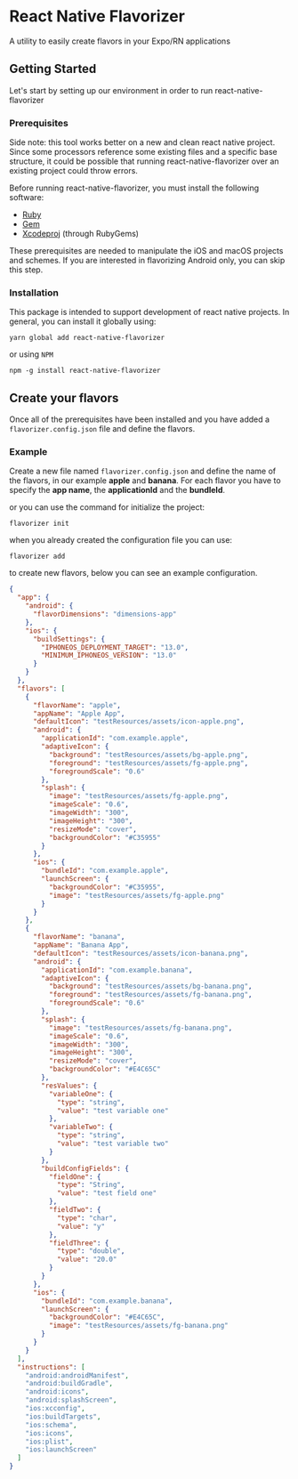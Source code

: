 # React Native Flavorizer

A utility to easily create flavors in your Expo/RN applications

## Getting Started

Let's start by setting up our environment in order to run react-native-flavorizer

### Prerequisites

Side note: this tool works better on a new and clean react native project.
Since some processors reference some existing files and a specific base
structure, it could be possible that running react-native-flavorizer over an
existing project could throw errors.

Before running react-native-flavorizer, you must install the following
software:

- [Ruby](https://www.ruby-lang.org/en/documentation/installation/)
- [Gem](https://rubygems.org/pages/download)
- [Xcodeproj](https://github.com/CocoaPods/Xcodeproj) (through RubyGems)

These prerequisites are needed to manipulate the iOS and macOS projects and
schemes. If you are interested in flavorizing Android only, you can skip
this step.

### Installation

This package is intended to support development of react native projects. In
general, you can install it globally using:

```shell
yarn global add react-native-flavorizer
```

or using `NPM`

```shell
npm -g install react-native-flavorizer
```

## Create your flavors

Once all of the prerequisites have been installed and you have added
a `flavorizer.config.json` file and define the
flavors.

### Example

Create a new file named `flavorizer.config.json` and define the name of the
flavors, in our example **apple** and **banana**. For each flavor you have
to specify the **app name**, the **applicationId** and the **bundleId**.

or you can use the command for initialize the project:

```shell
flavorizer init
```

when you already created the configuration file you can use:

```shell
flavorizer add
```

to create new flavors, below you can see an example configuration.

```json
{
  "app": {
    "android": {
      "flavorDimensions": "dimensions-app"
    },
    "ios": {
      "buildSettings": {
        "IPHONEOS_DEPLOYMENT_TARGET": "13.0",
        "MINIMUM_IPHONEOS_VERSION": "13.0"
      }
    }
  },
  "flavors": [
    {
      "flavorName": "apple",
      "appName": "Apple App",
      "defaultIcon": "testResources/assets/icon-apple.png",
      "android": {
        "applicationId": "com.example.apple",
        "adaptiveIcon": {
          "background": "testResources/assets/bg-apple.png",
          "foreground": "testResources/assets/fg-apple.png",
          "foregroundScale": "0.6"
        },
        "splash": {
          "image": "testResources/assets/fg-apple.png",
          "imageScale": "0.6",
          "imageWidth": "300",
          "imageHeight": "300",
          "resizeMode": "cover",
          "backgroundColor": "#C35955"
        }
      },
      "ios": {
        "bundleId": "com.example.apple",
        "launchScreen": {
          "backgroundColor": "#C35955",
          "image": "testResources/assets/fg-apple.png"
        }
      }
    },
    {
      "flavorName": "banana",
      "appName": "Banana App",
      "defaultIcon": "testResources/assets/icon-banana.png",
      "android": {
        "applicationId": "com.example.banana",
        "adaptiveIcon": {
          "background": "testResources/assets/bg-banana.png",
          "foreground": "testResources/assets/fg-banana.png",
          "foregroundScale": "0.6"
        },
        "splash": {
          "image": "testResources/assets/fg-banana.png",
          "imageScale": "0.6",
          "imageWidth": "300",
          "imageHeight": "300",
          "resizeMode": "cover",
          "backgroundColor": "#E4C65C"
        },
        "resValues": {
          "variableOne": {
            "type": "string",
            "value": "test variable one"
          },
          "variableTwo": {
            "type": "string",
            "value": "test variable two"
          }
        },
        "buildConfigFields": {
          "fieldOne": {
            "type": "String",
            "value": "test field one"
          },
          "fieldTwo": {
            "type": "char",
            "value": "y"
          },
          "fieldThree": {
            "type": "double",
            "value": "20.0"
          }
        }
      },
      "ios": {
        "bundleId": "com.example.banana",
        "launchScreen": {
          "backgroundColor": "#E4C65C",
          "image": "testResources/assets/fg-banana.png"
        }
      }
    }
  ],
  "instructions": [
    "android:androidManifest",
    "android:buildGradle",
    "android:icons",
    "android:splashScreen",
    "ios:xcconfig",
    "ios:buildTargets",
    "ios:schema",
    "ios:icons",
    "ios:plist",
    "ios:launchScreen"
  ]
}
```
